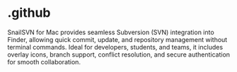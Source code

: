 # .github
SnailSVN for Mac provides seamless Subversion (SVN) integration into Finder, allowing quick commit, update, and repository management without terminal commands. Ideal for developers, students, and teams, it includes overlay icons, branch support, conflict resolution, and secure authentication for smooth collaboration.  

